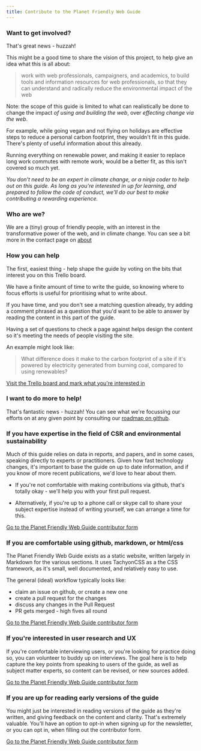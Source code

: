 ```yaml
---
title: Contribute to the Planet Friendly Web Guide
---
```


### Want to get involved?

That's great news - huzzah!

This might be a good time to share the vision of this project, to help give an idea what this is all about:

> work with web professionals, campaigners, and academics, to build tools and information resources for web professionals, so that they can understand and radically reduce the environmental impact of the web

Note: the scope of this guide is limited to what can realistically be done to change the impact _of using and building the web_, over _effecting change via the web_.

For example, while going vegan and not flying on holidays are effective steps to reduce a personal carbon footprint, they wouldn't fit in this guide. There's plenty of useful information about this already.

Running everything on renewable power, and making it easier to replace long work commutes with remote work, would be a better fit, as this isn't covered so much yet.

_You don't need to be an expert in climate change, or a ninja coder to help out on this guide. As long as you're interested in up for learning, and prepared to follow the code of conduct, we'll do our best to make contributing a rewarding experience._

### Who are we?

We are a (tiny) group of friendly people, with an interest in the transformative power of the web, and in climate change. You can see a bit more in the contact page on [about](https://www.planetfriendlyweb.org/about)

### How you can help

The first, easiest thing - help shape the guide by voting on the bits that interest you on this Trello board.

We have a finite amount of time to write the guide, so knowing where to focus efforts is useful for prioritising what to write about.

If you have time, and you don't see a matching question already, try adding a comment phrased as a question that you'd want to be able to answer by reading the content in this part of the guide.

Having a set of questions to check a page against helps design the content so it's meeting the needs of people visiting the site.

An example might look like:

> What difference does it make to the carbon footprint of a site if it's powered by electricity generated from burning coal, compared to using renewables?

[Visit the Trello board and mark what you're interested in](https://trello.com/c/M4qkxjXs/20-how-to-use-this-board)



### I want to do more to help!

That's fantastic news - huzzah! You can see what we're focussing our efforts on  at any given point by consulting our [roadmap on github](https://github.com/productscience/planet-friendly-web/projects/1).

### If you have expertise in the field of CSR and environmental sustainability

Much of this guide relies on data in reports, and papers, and in some cases, speaking directly to experts or practitioners. Given how fast technology changes, it's important to base the guide on up to date information, and if you know of more recent publications, we'd love to hear about them.

- If you're not comfortable with making contributions via github, that's totally okay - we'll help you with your first pull request.

- Alternatively, if you're up to a phone call or skype call to share your subject expertise instead of writing yourself, we can arrange a time for this.

[Go to the Planet Friendly Web Guide contributor form](https://docs.google.com/forms/d/e/1FAIpQLSdQPnCVOOxvQABIO2lkXUONvLEnUmDg0XMw3e6itYudHQwT_w/viewform?usp=sf_link)

### If you are comfortable using github, markdown, or html/css

The Planet Friendly Web Guide exists as a static website, written largely in Markdown for the various sections. It uses TachyonCSS as a the CSS framework, as it's small, well documented, and relatively easy to use.

The general (ideal) workflow typically looks like:

- claim an issue on github, or create a new one
- create a pull request for the changes
- discuss any changes in the Pull Request
- PR gets merged - high fives all round

[Go to the Planet Friendly Web Guide contributor form](https://docs.google.com/forms/d/e/1FAIpQLSdQPnCVOOxvQABIO2lkXUONvLEnUmDg0XMw3e6itYudHQwT_w/viewform?usp=sf_link)


### If you're interested in user research and UX

If you're comfortable interviewing users, or you're looking for practice doing so, you can volunteer to buddy up on interviews. The goal here is to help capture the key points from speaking to users of the guide, as well as subject matter experts, so content can be revised, or new sources added.

[Go to the Planet Friendly Web Guide contributor form](https://docs.google.com/forms/d/e/1FAIpQLSdQPnCVOOxvQABIO2lkXUONvLEnUmDg0XMw3e6itYudHQwT_w/viewform?usp=sf_link)


### If you are up for reading early versions of the guide

You might just be interested in reading versions of the guide as they're written, and giving feedback on the content and clarity. That's extremely valuable. You'll have an option to opt-in when signing up for the newsletter, or you can opt in, when filling out the contributor form.

[Go to the Planet Friendly Web Guide contributor form](https://docs.google.com/forms/d/e/1FAIpQLSdQPnCVOOxvQABIO2lkXUONvLEnUmDg0XMw3e6itYudHQwT_w/viewform?usp=sf_link)
